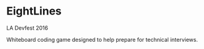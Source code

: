 # EightLines
LA Devfest 2016

Whiteboard coding game designed to help prepare for technical interviews.
